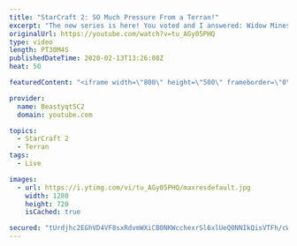```yaml
---
title: "StarCraft 2: SO Much Pressure From a Terran!"
excerpt: "The new series is here! You voted and I answered: Widow Mines & Ravens to Grandmaster has arrived!  #WidowMineRaven #Beastyqt #StarCraft2 #SC2  Feel free to let me know if you have any suggestions for future videos. I hope you guys enjoy this one!  Check out my stream on Twitch if you enjoy my YouTube"
originalUrl: https://youtube.com/watch?v=tu_AGy05PHQ
type: video
length: PT30M4S
publishedDateTime: 2020-02-13T13:26:08Z
heat: 50

featuredContent: "<iframe width=\"800\" height=\"500\" frameborder=\"0\" src=\"https://www.youtube.com/embed/tu_AGy05PHQ\" allow=\"accelerometer; autoplay; encrypted-media; gyroscope; picture-in-picture\" allowfullscreen></iframe>"

provider:
  name: BeastyqtSC2
  domain: youtube.com

topics:
  - StarCraft 2
  - Terran
tags:
  - Live

images:
  - url: https://i.ytimg.com/vi/tu_AGy05PHQ/maxresdefault.jpg
    width: 1280
    height: 720
    isCached: true

secured: "tUrdjhc2EGhVD4VF8sxRdvmWXiCB0NKWcchexrSl6xlUeQ0NNIkQisVTFh/cW1Cg0SPmRCbw/cYU5NbnaIuHPItrDK2x5uTzPV4fx2+X7Wnzv9GZ3L6Yp5djKtC22YHEy9z4ODZMZB4xO2UXxEbwx5f9gPy9+g/TVm4KbEgZgUoQ+FgoiZ1NmEIfXzHQBVccmzARBl8CAvQO43zjAX4ev/oGiag6EAk710IdQUnO3/k6bgX2cYRH9v6/JiHjUfZ5T8M+XWbuqpyVFKWh7OPtNBsK6NfOJQFbmncD5Mwwor56Lmby0iIUgsS7E0EiGCF5C/5FmtMaGPKiyq20W9QXKpPelZDGuXt7Xjwfm7j3P5f/JpihZCxdjSivmlypb7uTw1f7XH4UQAB9EQlVxOpkFXuUlOqNqUnmJvFamIZu0D8=;m1jHGYuGUXbXRKvvj9YL9A=="
---
```


